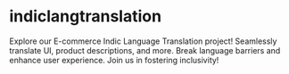 # indiclangtranslation
Explore our E-commerce Indic Language Translation project! Seamlessly translate UI, product descriptions, and more. Break language barriers and enhance user experience. Join us in fostering inclusivity!

